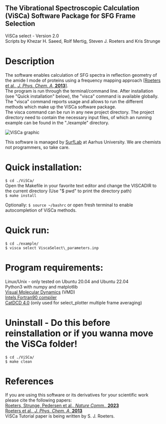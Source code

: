   
## The Vibrational Spectroscopic Calculation (ViSCa) Software Package for SFG Frame Selection
ViSCa select - Version 2.0  
Scripts by Khezar H. Saeed, Rolf Mertig, Steven J. Roeters and Kris Strunge  


# Description  
The software enables calculation of SFG spectra in reflection geometry of the amide I mode of proteins using a frequency mapping approach [[Roeters et al., *J. Phys. Chem. A*, **2013**](https://pubs.acs.org/doi/full/10.1021/jp401159r)].  
The program is run through the terminal/command line. After installation (see "Quick installation" below), the "visca" command is available globally.  
The "visca" command reports usage and allows to run the different methods which make up the ViSCa software package.  
The visca command can be run in any new project directory. The project directory need to contain the necessary input files, of which an running example can be found in the "./example" directory.  

   ![ViSCa graphic](/ViSCa_graphic.png "Visca graphic")  

This software is managed by [SurfLab](https://chem.au.dk/en/research/research-areas-and-groups/physicalchemistry/surflab "SurfLab website") at Aarhus University. We are chemists not programmers, so take care.  


# Quick installation:
`$ cd ./ViSCa/`  
Open the Makefile in your favorite text editor and change the VISCADIR to the current directory (Use "$ pwd" to print the directory path)  
`$ make install`  
  
Optionally: `$ source ~/bashrc` or open fresh terminal to enable autocompletion of ViSCa methods.  

# Quick run:
`$ cd ./example/`  
`$ visca select ViscaSelect\_parameters.inp`  


# Program requirements:
  Linux/Unix - only tested on Ubuntu 20.04 and Ubuntu 22.04  
  Python3 with numpy and matplotlib  
  [Visual Molecular Dynamics](https://www.ks.uiuc.edu/Research/vmd/ "VMD website") (VMD)  
  [Intels Fortran90 compiler](https://www.intel.com/content/www/us/en/developer/articles/tool/oneapi-standalone-components.html#fortran "Download Fortran Compiler")  
  [CatDCD 4.0](https://www.ks.uiuc.edu/Development/MDTools/catdcd/) (only used for select_plotter multiple frame averaging)  

# Uninstall - Do this before reinstallation or if you wanna move the ViSCa folder!
`$ cd ./ViSCa/`  
`$ make clean`  

# References
If you are using this software or its derivatives for your scientific work please cite the following papers:  
[Roeters, Strunge, Pedersen et al., *Nature Comm.*, **2023**](https://www.nature.com/articles/s41467-023-39843-1)  
[Roeters et al., *J. Phys. Chem. A*, **2013**](https://pubs.acs.org/doi/full/10.1021/jp401159r)  
ViSCa Tutorial paper is being written by S. J. Roeters.
